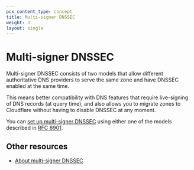 ```yaml
---
pcx_content_type: concept
title: Multi-signer DNSSEC
weight: 3
layout: single
---
```


# Multi-signer DNSSEC

Multi-signer DNSSEC consists of two models that allow different authoritative DNS providers to serve the same zone and have DNSSEC enabled at the same time.

This means better compatibility with DNS features that require live-signing of DNS records (at query time), and also allows you to migrate zones to Cloudflare without having to disable DNSSEC at any moment.

You can [set up multi-signer DNSSEC](/dns/dnssec/multi-signer-dnssec/setup/) using either one of the models described in [RFC 8901](https://www.rfc-editor.org/rfc/rfc8901.html).

## Other resources

* [About multi-signer DNSSEC](/dns/dnssec/multi-signer-dnssec/about/)